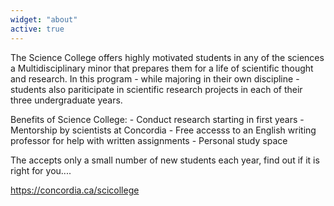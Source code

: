 ```yaml
---
widget: "about"
active: true
---
```


The Science College offers highly motivated students in any of the sciences a Multidisciplinary minor that prepares them for a life of scientific thought and research.
In this program - while majoring in their own discipline - students also pariticipate in scientific research projects in each of their three undergraduate years.

Benefits of Science College:
              - Conduct research starting in first years
              - Mentorship by scientists at Concordia
              - Free accesss to an English writing professor for help with written assignments
              - Personal study space

 The accepts only a small number of new students each year, find out if it is right for you....

  https://concordia.ca/scicollege
